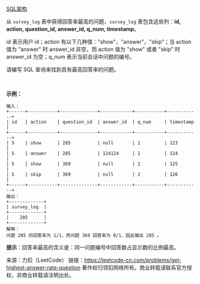 [SQL架构](https://github.com/Zhenghao-Liu/LeetCode_problem-and-solution/blob/master/0578.查询回答率最高的问题/PROBLEM.sql)

从 ```survey_log``` 表中获得回答率最高的问题，```survey_log``` 表包含这些列：**id, action, question_id, answer_id, q_num, timestamp**。

id 表示用户 id；action 有以下几种值："show"，"answer"，"skip"；当 action 值为 "answer" 时 answer_id 非空，而 action 值为 "show" 或者 "skip" 时 answer_id 为空；q_num 表示当前会话中问题的编号。

请编写 SQL 查询来找到具有最高回答率的问题。

 

**示例：**
```
输入：
+------+-----------+--------------+------------+-----------+------------+
| id   | action    | question_id  | answer_id  | q_num     | timestamp  |
+------+-----------+--------------+------------+-----------+------------+
| 5    | show      | 285          | null       | 1         | 123        |
| 5    | answer    | 285          | 124124     | 1         | 124        |
| 5    | show      | 369          | null       | 2         | 125        |
| 5    | skip      | 369          | null       | 2         | 126        |
+------+-----------+--------------+------------+-----------+------------+
输出：
+-------------+
| survey_log  |
+-------------+
|    285      |
+-------------+
解释：
问题 285 的回答率为 1/1，而问题 369 回答率为 0/1，因此输出 285 。
```

**提示**：回答率最高的含义是：同一问题编号中回答数占显示数的比例最高。

来源：力扣（LeetCode）
链接：https://leetcode-cn.com/problems/get-highest-answer-rate-question
著作权归领扣网络所有。商业转载请联系官方授权，非商业转载请注明出处。
